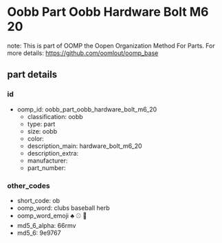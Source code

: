 # Oobb Part Oobb Hardware Bolt M6 20  

note: This is part of OOMP the Oopen Organization Method For Parts. For more details: https://github.com/oomlout/oomp_base

##  part details





### id
* oomp_id: oobb_part_oobb_hardware_bolt_m6_20
  * classification: oobb
  * type: part
  * size: oobb
  * color: 
  * description_main: hardware_bolt_m6_20
  * description_extra: 
  * manufacturer: 
  * part_number: 

### other_codes
* short_code: ob
* oomp_word: clubs baseball herb
* oomp_word_emoji :clubs: :baseball: :herb:
* md5_6_alpha: 66rmv
* md5_6: 9e9767